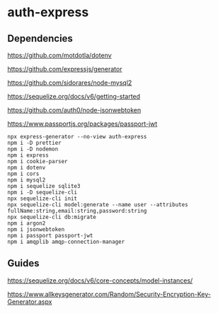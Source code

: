 # auth-express

## Dependencies

https://github.com/motdotla/dotenv

https://github.com/expressjs/generator

https://github.com/sidorares/node-mysql2

https://sequelize.org/docs/v6/getting-started

https://github.com/auth0/node-jsonwebtoken

https://www.passportjs.org/packages/passport-jwt

```shell
npx express-generator --no-view auth-express
npm i -D prettier
npm i -D nodemon
npm i express
npm i cookie-parser
npm i dotenv
npm i cors
npm i mysql2
npm i sequelize sqlite3
npm i -D sequelize-cli
npx sequelize-cli init
npx sequelize-cli model:generate --name user --attributes fullName:string,email:string,password:string
npx sequelize-cli db:migrate
npm i argon2
npm i jsonwebtoken
npm i passport passport-jwt
npm i amqplib amqp-connection-manager
```

## Guides

https://sequelize.org/docs/v6/core-concepts/model-instances/

https://www.allkeysgenerator.com/Random/Security-Encryption-Key-Generator.aspx
